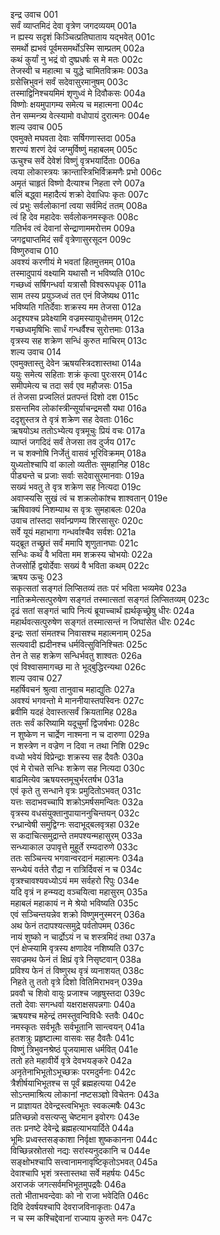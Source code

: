 इन्द्र उवाच	001  
सर्वं व्याप्तमिदं देवा वृत्रेण जगदव्ययम्	001a  
न ह्यस्य सदृशं किञ्चित्प्रतिघाताय यद्भवेत्	001c  
समर्थो ह्यभवं पूर्वमसमर्थोऽस्मि साम्प्रतम्	002a  
कथं कुर्यां नु भद्रं वो दुष्प्रधर्षः स मे मतः	002c  
तेजस्वी च महात्मा च युद्धे चामितविक्रमः	003a  
ग्रसेत्त्रिभुवनं सर्वं सदेवासुरमानुषम्	003c  
तस्माद्विनिश्चयमिमं शृणुध्वं मे दिवौकसः	004a  
विष्णोः क्षयमुपागम्य समेत्य च महात्मना	004c  
तेन सम्मन्त्र्य वेत्स्यामो वधोपायं दुरात्मनः	004e  
शल्य उवाच	005  
एवमुक्ते मघवता देवाः सर्षिगणास्तदा	005a  
शरण्यं शरणं देवं जग्मुर्विष्णुं महाबलम्	005c  
ऊचुश्च सर्वे देवेशं विष्णुं वृत्रभयार्दिताः	006a  
त्वया लोकास्त्रयः क्रान्तास्त्रिभिर्विक्रमणैः प्रभो	006c  
अमृतं चाहृतं विष्णो दैत्याश्च निहता रणे	007a  
बलिं बद्ध्वा महादैत्यं शक्रो देवाधिपः कृतः	007c  
त्वं प्रभुः सर्वलोकानां त्वया सर्वमिदं ततम्	008a  
त्वं हि देव महादेवः सर्वलोकनमस्कृतः	008c  
गतिर्भव त्वं देवानां सेन्द्राणाममरोत्तम	009a  
जगद्व्याप्तमिदं सर्वं वृत्रेणासुरसूदन	009c  
विष्णुरुवाच	010  
अवश्यं करणीयं मे भवतां हितमुत्तमम्	010a  
तस्मादुपायं वक्ष्यामि यथासौ न भविष्यति	010c  
गच्छध्वं सर्षिगन्धर्वा यत्रासौ विश्वरूपधृक्	011a  
साम तस्य प्रयुञ्जध्वं तत एनं विजेष्यथ	011c  
भविष्यति गतिर्देवाः शक्रस्य मम तेजसा	012a  
अदृश्यश्च प्रवेक्ष्यामि वज्रमस्यायुधोत्तमम्	012c  
गच्छध्वमृषिभिः सार्धं गन्धर्वैश्च सुरोत्तमाः	013a  
वृत्रस्य सह शक्रेण सन्धिं कुरुत माचिरम्	013c  
शल्य उवाच	014  
एवमुक्तास्तु देवेन ऋषयस्त्रिदशास्तथा	014a  
ययुः समेत्य सहिताः शक्रं कृत्वा पुरःसरम्	014c  
समीपमेत्य च तदा सर्व एव महौजसः	015a  
तं तेजसा प्रज्वलितं प्रतपन्तं दिशो दश	015c  
ग्रसन्तमिव लोकांस्त्रीन्सूर्याचन्द्रमसौ यथा	016a  
ददृशुस्तत्र ते वृत्रं शक्रेण सह देवताः	016c  
ऋषयोऽथ ततोऽभ्येत्य वृत्रमूचुः प्रियं वचः	017a  
व्याप्तं जगदिदं सर्वं तेजसा तव दुर्जय	017c  
न च शक्नोषि निर्जेतुं वासवं भूरिविक्रमम्	018a  
युध्यतोश्चापि वां कालो व्यतीतः सुमहानिह	018c  
पीड्यन्ते च प्रजाः सर्वाः सदेवासुरमानवाः	019a  
सख्यं भवतु ते वृत्र शक्रेण सह नित्यदा	019c  
अवाप्स्यसि सुखं त्वं च शक्रलोकांश्च शाश्वतान्	019e  
ऋषिवाक्यं निशम्याथ स वृत्रः सुमहाबलः	020a  
उवाच तांस्तदा सर्वान्प्रणम्य शिरसासुरः	020c  
सर्वे यूयं महाभागा गन्धर्वाश्चैव सर्वशः	021a  
यद्ब्रूत तच्छ्रुतं सर्वं ममापि शृणुतानघाः	021c  
सन्धिः कथं वै भविता मम शक्रस्य चोभयोः	022a  
तेजसोर्हि द्वयोर्देवाः सख्यं वै भविता कथम्	022c  
ऋषय ऊचुः	023  
सकृत्सतां सङ्गतं लिप्सितव्यं ततः परं भविता भव्यमेव	023a  
नातिक्रमेत्सत्पुरुषेण सङ्गतं तस्मात्सतां सङ्गतं लिप्सितव्यम्	023c  
दृढं सतां सङ्गतं चापि नित्यं ब्रूयाच्चार्थं ह्यर्थकृच्छ्रेषु धीरः	024a  
महार्थवत्सत्पुरुषेण सङ्गतं तस्मात्सन्तं न जिघांसेत धीरः	024c  
इन्द्रः सतां संमतश्च निवासश्च महात्मनाम्	025a  
सत्यवादी ह्यदीनश्च धर्मवित्सुविनिश्चितः	025c  
तेन ते सह शक्रेण सन्धिर्भवतु शाश्वतः	026a  
एवं विश्वासमागच्छ मा ते भूद्बुद्धिरन्यथा	026c  
शल्य उवाच	027  
महर्षिवचनं श्रुत्वा तानुवाच महाद्युतिः	027a  
अवश्यं भगवन्तो मे माननीयास्तपस्विनः	027c  
ब्रवीमि यदहं देवास्तत्सर्वं क्रियतामिह	028a  
ततः सर्वं करिष्यामि यदूचुर्मां द्विजर्षभाः	028c  
न शुष्केण न चार्द्रेण नाश्मना न च दारुणा	029a  
न शस्त्रेण न वज्रेण न दिवा न तथा निशि	029c  
वध्यो भवेयं विप्रेन्द्राः शक्रस्य सह दैवतैः	030a  
एवं मे रोचते सन्धिः शक्रेण सह नित्यदा	030c  
बाढमित्येव ऋषयस्तमूचुर्भरतर्षभ	031a  
एवं कृते तु सन्धाने वृत्रः प्रमुदितोऽभवत्	031c  
यत्तः सदाभवच्चापि शक्रोऽमर्षसमन्वितः	032a  
वृत्रस्य वधसंयुक्तानुपायाननुचिन्तयन्	032c  
रन्ध्रान्वेषी समुद्विग्नः सदाभूद्बलवृत्रहा	032e  
स कदाचित्समुद्रान्ते तमपश्यन्महासुरम्	033a  
सन्ध्याकाल उपावृत्ते मुहूर्ते रम्यदारुणे	033c  
ततः सञ्चिन्त्य भगवान्वरदानं महात्मनः	034a  
सन्ध्येयं वर्तते रौद्रा न रात्रिर्दिवसं न च	034c  
वृत्रश्चावश्यवध्योऽयं मम सर्वहरो रिपुः	034e  
यदि वृत्रं न हन्म्यद्य वञ्चयित्वा महासुरम्	035a  
महाबलं महाकायं न मे श्रेयो भविष्यति	035c  
एवं सञ्चिन्तयन्नेव शक्रो विष्णुमनुस्मरन्	036a  
अथ फेनं तदापश्यत्समुद्रे पर्वतोपमम्	036c  
नायं शुष्को न चार्द्रोऽयं न च शस्त्रमिदं तथा	037a  
एनं क्षेप्स्यामि वृत्रस्य क्षणादेव नशिष्यति	037c  
सवज्रमथ फेनं तं क्षिप्रं वृत्रे निसृष्टवान्	038a  
प्रविश्य फेनं तं विष्णुरथ वृत्रं व्यनाशयत्	038c  
निहते तु ततो वृत्रे दिशो वितिमिराभवन्	039a  
प्रववौ च शिवो वायुः प्रजाश्च जहृषुस्तदा	039c  
ततो देवाः सगन्धर्वा यक्षराक्षसपन्नगाः	040a  
ऋषयश्च महेन्द्रं तमस्तुवन्विविधैः स्तवैः	040c  
नमस्कृतः सर्वभूतैः सर्वभूतानि सान्त्वयन्	041a  
हतशत्रुः प्रहृष्टात्मा वासवः सह दैवतैः	041c  
विष्णुं त्रिभुवनश्रेष्ठं पूजयामास धर्मवित्	041e  
ततो हते महावीर्ये वृत्रे देवभयङ्करे	042a  
अनृतेनाभिभूतोऽभूच्छक्रः परमदुर्मनाः	042c  
त्रैशीर्षयाभिभूतश्च स पूर्वं ब्रह्महत्यया	042e  
सोऽन्तमाश्रित्य लोकानां नष्टसञ्ज्ञो विचेतनः	043a  
न प्राज्ञायत देवेन्द्रस्त्वभिभूतः स्वकल्मषैः	043c  
प्रतिच्छन्नो वसत्यप्सु चेष्टमान इवोरगः	043e  
ततः प्रनष्टे देवेन्द्रे ब्रह्महत्याभयार्दिते	044a  
भूमिः प्रध्वस्तसङ्काशा निर्वृक्षा शुष्ककानना	044c  
विच्छिन्नस्रोतसो नद्यः सरांस्यनुदकानि च	044e  
सङ्क्षोभश्चापि सत्त्वानामनावृष्टिकृतोऽभवत्	045a  
देवाश्चापि भृशं त्रस्तास्तथा सर्वे महर्षयः	045c  
अराजकं जगत्सर्वमभिभूतमुपद्रवैः	046a  
ततो भीताभवन्देवाः को नो राजा भवेदिति	046c  
दिवि देवर्षयश्चापि देवराजविनाकृताः	047a  
न च स्म कश्चिद्देवानां राज्याय कुरुते मनः	047c  
